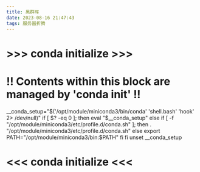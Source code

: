 ```yaml
---
title: 黑群晖
date: 2023-08-16 21:47:43
tags: 服务器折腾
---
```


# >>> conda initialize >>>
# !! Contents within this block are managed by 'conda init' !!
__conda_setup="$('/opt/module/miniconda3/bin/conda' 'shell.bash' 'hook' 2> /dev/null)"
if [ $? -eq 0 ]; then
    eval "$__conda_setup"
else
    if [ -f "/opt/module/miniconda3/etc/profile.d/conda.sh" ]; then
        . "/opt/module/miniconda3/etc/profile.d/conda.sh"
    else
        export PATH="/opt/module/miniconda3/bin:$PATH"
    fi
fi
unset __conda_setup
# <<< conda initialize <<<
